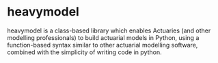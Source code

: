 # heavymodel

heavymodel is a class-based library which enables Actuaries (and other modelling professionals) to build actuarial models in Python, using a function-based syntax similar to other actuarial modelling software, combined with the simplicity of writing code in python.
